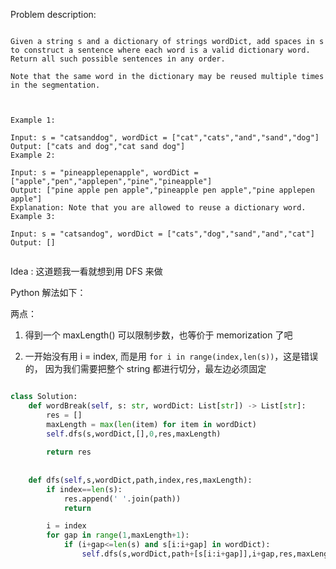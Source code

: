 
Problem description:

```

Given a string s and a dictionary of strings wordDict, add spaces in s to construct a sentence where each word is a valid dictionary word. Return all such possible sentences in any order.

Note that the same word in the dictionary may be reused multiple times in the segmentation.

 

Example 1:

Input: s = "catsanddog", wordDict = ["cat","cats","and","sand","dog"]
Output: ["cats and dog","cat sand dog"]
Example 2:

Input: s = "pineapplepenapple", wordDict = ["apple","pen","applepen","pine","pineapple"]
Output: ["pine apple pen apple","pineapple pen apple","pine applepen apple"]
Explanation: Note that you are allowed to reuse a dictionary word.
Example 3:

Input: s = "catsandog", wordDict = ["cats","dog","sand","and","cat"]
Output: []


```

Idea : 这道题我一看就想到用 DFS 来做

Python 解法如下：

两点：

1. 得到一个 maxLength() 可以限制步数，也等价于 memorization 了吧

2. 一开始没有用 i = index, 而是用 `for i in range(index,len(s))`，这是错误的，
因为我们需要把整个 string 都进行切分，最左边必须固定

```Python

class Solution:
    def wordBreak(self, s: str, wordDict: List[str]) -> List[str]:
        res = []
        maxLength = max(len(item) for item in wordDict)
        self.dfs(s,wordDict,[],0,res,maxLength)
        
        return res
    
    
    def dfs(self,s,wordDict,path,index,res,maxLength):
        if index==len(s):
            res.append(' '.join(path))
            return

        i = index
        for gap in range(1,maxLength+1):
            if (i+gap<=len(s) and s[i:i+gap] in wordDict):
                self.dfs(s,wordDict,path+[s[i:i+gap]],i+gap,res,maxLength)

```
